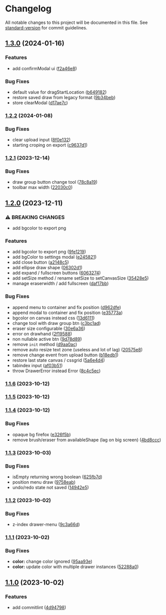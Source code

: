 # Changelog

All notable changes to this project will be documented in this file. See [standard-version](https://github.com/conventional-changelog/standard-version) for commit guidelines.

## [1.3.0](https://github.com/fabwcie/drawer/compare/v1.2.2...v1.3.0) (2024-01-16)


### Features

* add confirmModal ui ([f2a46e8](https://github.com/fabwcie/drawer/commits/f2a46e8cf3d7e403d03f97ab2ccdf88b695e5771))


### Bug Fixes

* default value for dragStartLocation ([b649182](https://github.com/fabwcie/drawer/commits/b6491821d1dd02befb79ff6ac41bd224516a0e5c))
* restore saved draw from legacy format ([9b34beb](https://github.com/fabwcie/drawer/commits/9b34bebbe74403e5ecec312f92927229cea1ad4c))
* store clearModal ([d17ae7c](https://github.com/fabwcie/drawer/commits/d17ae7c7c3c8645b6b8fafcb73fdc9aab8dc6d9f))

### [1.2.2](https://github.com/fabwcie/drawer/compare/v1.2.1...v1.2.2) (2024-01-08)


### Bug Fixes

* clear upload input ([8f0e132](https://github.com/fabwcie/drawer/commits/8f0e132f7aae7ccf9ed75d502b28cf1f23fd490e))
* starting croping on export ([c9637d1](https://github.com/fabwcie/drawer/commits/c9637d17c8c0b3cdad140d51c18d1a5ef6bb8b78))

### [1.2.1](https://github.com/fabwcie/drawer/compare/v1.2.0...v1.2.1) (2023-12-14)


### Bug Fixes

* draw group button change tool ([78c8a19](https://github.com/fabwcie/drawer/commits/78c8a19377fd6aceeb0ad90a47c563978a339527))
* toolbar max width ([22030c0](https://github.com/fabwcie/drawer/commits/22030c0e3712f254fd1030cfe62f5fb9c5275fc1))

## [1.2.0](https://github.com/fabwcie/drawer/compare/v1.1.6...v1.2.0) (2023-12-11)


### ⚠ BREAKING CHANGES

* add bgcolor to export png

### Features

* add bgcolor to export png ([9fe1219](https://github.com/fabwcie/drawer/commits/9fe1219ed1d76cc2310abab7531a9e2c25d5520d))
* add bgColor to settings modal ([e245821](https://github.com/fabwcie/drawer/commits/e245821402c7a224bac72aaddf7c81b55610fbd9))
* add close button ([a2148c5](https://github.com/fabwcie/drawer/commits/a2148c51481eb9986bb72311971ec98959c872e9))
* add ellipse draw shape ([06302d1](https://github.com/fabwcie/drawer/commits/06302d17fe1d17c93a5f03d7fcb372093555e7d2))
* add expand / fullscreen buttons ([6063274](https://github.com/fabwcie/drawer/commits/6063274e66613572cc621c5ba76b95233c7f6d64))
* add setSize method / rename setSize to setCanvasSize ([35428e5](https://github.com/fabwcie/drawer/commits/35428e5979a9b4d446b42666b1f3da0018825dca))
* manage eraserwidth / add fullscreen ([daf17bb](https://github.com/fabwcie/drawer/commits/daf17bb392f8f531ac7f32e16f05f909c3a43b80))


### Bug Fixes

* append menu to container and fix position ([d962dfe](https://github.com/fabwcie/drawer/commits/d962dfeaa3caf5ae6b74a031d907c2ab69ee2f2a))
* append modal to container and fix position ([e35773a](https://github.com/fabwcie/drawer/commits/e35773ab2654a3f9cf5b6a25dae242ec366a0053))
* bgcolor on canvas instead css ([13d6111](https://github.com/fabwcie/drawer/commits/13d61111ae5105ab1ef01372f8d4b1a5e602ba75))
* change tool with draw group btn ([c3bc1ad](https://github.com/fabwcie/drawer/commits/c3bc1ad2e4a11464d0ba21a5824900f2eaa216e7))
* eraser size configurable ([30e6a36](https://github.com/fabwcie/drawer/commits/30e6a3698038fc40e9db4cca465c93d2440901cf))
* error on drawhand ([2f19588](https://github.com/fabwcie/drawer/commits/2f19588b4f830e0825481539d1eda7f47ea4bd11))
* non nullable active btn ([9d78d89](https://github.com/fabwcie/drawer/commits/9d78d8948074c4c5c4330641aaecb6a1b3c16636))
* remove `init` method ([d9aa0ac](https://github.com/fabwcie/drawer/commits/d9aa0ac00b4639589e2b2756ac27d9dce18ca510))
* remove auto resize text zone (useless and lot of lag) ([20575e8](https://github.com/fabwcie/drawer/commits/20575e83dba41f50184368b073c6f99e78ac3352))
* remove change event from upload button ([b18edb1](https://github.com/fabwcie/drawer/commits/b18edb1868fa5d0e1d78a6b005ee7805c9d2a1e9))
* restore last state canvas / cssgrid ([5a6e4d4](https://github.com/fabwcie/drawer/commits/5a6e4d4f1975f96b740ce44e5fb88e8c2d2b6e82))
* tabindex input ([af03b51](https://github.com/fabwcie/drawer/commits/af03b511bfd82a05ff2e390dfcf9f096f543bf04))
* throw DrawerError instead Error ([8c4c5ec](https://github.com/fabwcie/drawer/commits/8c4c5ec2c1c65434b5d69a4b3ce54ced8fc8aced))

### [1.1.6](https://github.com/fabwcie/drawer/compare/v1.1.5...v1.1.6) (2023-10-12)

### [1.1.5](https://github.com/fabwcie/drawer/compare/v1.1.4...v1.1.5) (2023-10-12)

### [1.1.4](https://github.com/fabwcie/drawer/compare/v1.1.3...v1.1.4) (2023-10-12)


### Bug Fixes

* opaque bg firefox ([e326f5b](https://github.com/fabwcie/drawer/commits/e326f5ba9782fe126035823a8af07433a6eb4802))
* remove brush/eraser from availableShape (lag on big screen) ([4bd8ccc](https://github.com/fabwcie/drawer/commits/4bd8ccc35905f85776db1dbe9760d55cc0d5e8cd))

### [1.1.3](https://github.com/fabwcie/drawer/compare/v1.1.2...v1.1.3) (2023-10-03)


### Bug Fixes

* isEmpty returning wrong boolean ([625fb7d](https://github.com/fabwcie/drawer/commits/625fb7dd501598751e5e0ce2d333949251b87c87))
* position menu draw ([9758eab](https://github.com/fabwcie/drawer/commits/9758eab66da44611ed15240cf462bb59adb92fb1))
* undo/redo state not saved ([14942e5](https://github.com/fabwcie/drawer/commits/14942e5fecbf8dc117b70121a4d97a08c1d7e41e))

### [1.1.2](https://github.com/fabwcie/drawer/compare/v1.1.1...v1.1.2) (2023-10-02)


### Bug Fixes

* z-index drawer-menu ([9c3a66d](https://github.com/fabwcie/drawer/commits/9c3a66d44f6362a42bec8dd6e5ec190c0f228258))

### [1.1.1](https://github.com/fabwcie/drawer/compare/v1.1.0...v1.1.1) (2023-10-02)


### Bug Fixes

* **color:** change color ignored ([95aa93e](https://github.com/fabwcie/drawer/commits/95aa93e28d45f844005043ef2577627c734e9e7b))
* **color:** update color with multiple drawer instances ([52288a0](https://github.com/fabwcie/drawer/commits/52288a0b1af0eca73f43d0f424b7dde6320ee479))

## [1.1.0](https://github.com/fabwcie/drawer/compare/v1.0.0...v1.1.0) (2023-10-02)


### Features

* add commitlint ([4d94798](https://github.com/fabwcie/drawer/commits/4d94798bea7ae9aa4756a253cf100e078ffc1e93))
